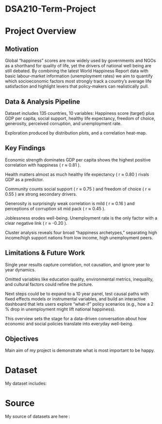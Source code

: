 # DSA210-Term-Project

# Project Overview

## Motivation
Global “happiness” scores are now widely used by governments and NGOs as a shorthand for quality of life, yet the drivers of national well being are still debated. By combining the latest World Happiness Report data with basic labour-market information (unemployment rates) we aim to quantify which socioeconomic factors most strongly track a country’s average life satisfaction and highlight levers that policy-makers can realistically pull.

## Data & Analysis Pipeline

Dataset includes 135 countries, 10 variables: Happiness score (target) plus GDP per capita, social support, healthy life expectancy, freedom of choice, generosity, perceived corruption, and unemployment rate.


Exploration produced by distribution plots, and a correlation heat-map.



## Key Findings

Economic strength dominates GDP per capita shows the highest positive correlation with happiness ( r ≈ 0.81 ).

Health matters almost as much healthy life expectancy ( r ≈ 0.80 ) rivals GDP as a predictor.

Community counts social support ( r ≈ 0.75 ) and freedom of choice ( r ≈ 0.55 ) are strong secondary drivers.

Generosity is surprisingly weak correlation is mild ( r ≈ 0.16 ) and perceptions of corruption sit mid pack ( r ≈ 0.45 ).

Joblessness erodes well-being. Unemployment rate is the only factor with a clear negative link ( r ≈ -0.20 ).

Cluster analysis reveals four broad “happiness archetypes,” separating high income/high support nations from low income, high unemployment peers.

## Limitations & Future Work

Single year results capture correlation, not causation, and ignore year to year dynamics.

Omitted variables like education quality, environmental metrics, inequality, and cultural factors could refine the picture.

Next steps could be to expand to a 10 year panel, test causal paths with fixed effects models or instrumental variables, and build an interactive dashboard that lets users explore “what-if” policy scenarios (e.g., how a 2 % drop in unemployment might lift national happiness).

This overview sets the stage for a data-driven conversation about how economic and social policies translate into everyday well-being. 


## Objectives
Main aim of my project is demonstrate what is most important to be happy.

# Dataset
My dataset includes:


# Source

My source of datasets are here :


